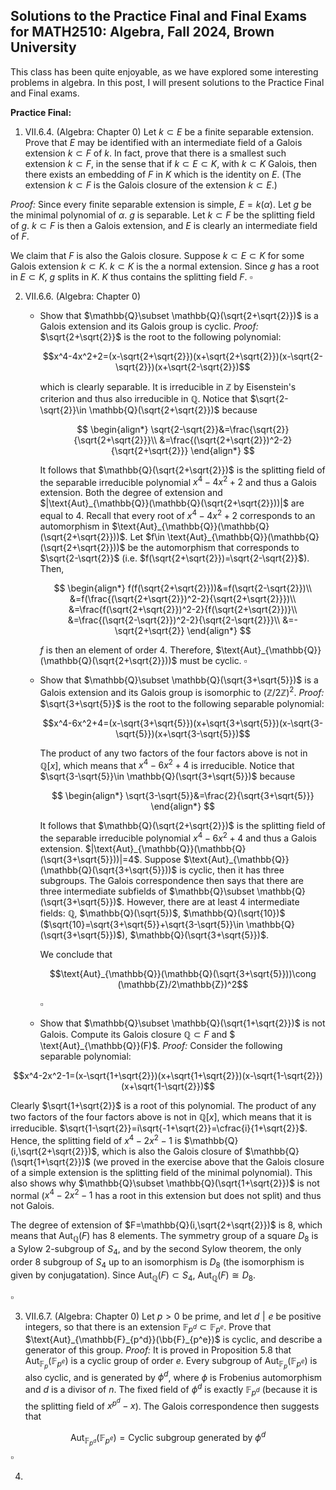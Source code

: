 ## Solutions to the Practice Final and Final Exams for MATH2510: Algebra, Fall 2024, Brown University

This class has been quite enjoyable, as we have explored some interesting problems in algebra. In this post, I will present solutions to the Practice Final and Final exams.

<strong>Practice Final: </strong>

1. VII.6.4. (Algebra: Chapter 0) Let $k\subset E$ be a finite separable extension. Prove that $E$ may be identified with an intermediate field of a Galois extension $k\subset F$ of $k$. In fact, prove that there is a smallest such extension $k\subset F$, in the sense that if $k\subset E\subset K$, with $k\subset K$ Galois, then there exists an embedding of $F$ in $K$ which is the identity on $E$. (The extension $k\subset F$ is the Galois closure of the extension $k\subset E$.)

<em>Proof: </em> Since every finite separable extension is simple, $E=k(\alpha)$. Let $g$ be the minimal polynomial of $\alpha$. $g$ is separable. Let $k\subset F$ be the splitting field of $g$. $k\subset F$ is then a Galois extension, and $E$ is clearly an intermediate field of $F$.

We claim that $F$ is also the Galois closure. Suppose $k\subset E\subset K$ for some Galois extension $k\subset K$. $k\subset K$ is the a normal extension. Since $g$ has a root in $E\subset K$, $g$ splits in $K$. $K$ thus contains the splitting field $F$. $\square$

2. VII.6.6. (Algebra: Chapter 0)
   - Show that $\mathbb{Q}\subset \mathbb{Q}(\sqrt{2+\sqrt{2}})$ is a Galois extension and its Galois group is cyclic.
     <em>Proof: </em> $\sqrt{2+\sqrt{2}}$ is the root to the following polynomial:
     
     $$x^4-4x^2+2=(x-\sqrt{2+\sqrt{2}})(x+\sqrt{2+\sqrt{2}})(x-\sqrt{2-\sqrt{2}})(x+\sqrt{2-\sqrt{2}})$$
     
     which is clearly separable. It is irreducible in $\mathbb{Z}$ by Eisenstein's criterion and thus also irreducible in $\mathbb{Q}$. Notice that $\sqrt{2-\sqrt{2}}\in \mathbb{Q}(\sqrt{2+\sqrt{2}})$ because
     
     $$
     \begin{align*}
     \sqrt{2-\sqrt{2}}&=\frac{\sqrt{2}}{\sqrt{2+\sqrt{2}}}\\
     &=\frac{(\sqrt{2+\sqrt{2}})^2-2}{\sqrt{2+\sqrt{2}}}
     \end{align*}
     $$
     
     It follows that $\mathbb{Q}(\sqrt{2+\sqrt{2}})$ is the splitting field of the separable irreducible polynomial $x^4-4x^2+2$ and thus a Galois extension. Both the degree of extension and $|\text{Aut}_{\mathbb{Q}}(\mathbb{Q}(\sqrt{2+\sqrt{2}}))|$ are equal to $4$. Recall that every root of $x^4-4x^2+2$ corresponds to an automorphism in $\text{Aut}_{\mathbb{Q}}(\mathbb{Q}(\sqrt{2+\sqrt{2}}))$. Let $f\in \text{Aut}_{\mathbb{Q}}(\mathbb{Q}(\sqrt{2+\sqrt{2}}))$ be the automorphism that corresponds to $\sqrt{2-\sqrt{2}}$ (i.e. $f(\sqrt{2+\sqrt{2}})=\sqrt{2-\sqrt{2}}$). Then,
     
     $$
     \begin{align*}
      f(f(\sqrt{2+\sqrt{2}}))&=f(\sqrt{2-\sqrt{2}})\\
      &=f(\frac{(\sqrt{2+\sqrt{2}})^2-2}{\sqrt{2+\sqrt{2}}})\\
      &=\frac{f(\sqrt{2+\sqrt{2}})^2-2}{f(\sqrt{2+\sqrt{2}})}\\
      &=\frac{(\sqrt{2-\sqrt{2}})^2-2}{\sqrt{2-\sqrt{2}}}\\
      &=-\sqrt{2+\sqrt{2}}
      \end{align*}
      $$
     
     $f$ is then an element of order 4. Therefore, $\text{Aut}_{\mathbb{Q}}(\mathbb{Q}(\sqrt{2+\sqrt{2}}))$ must be cyclic. $\square$
     
   - Show that $\mathbb{Q}\subset \mathbb{Q}(\sqrt{3+\sqrt{5}})$ is a Galois extension and its Galois group is isomorphic to $(\mathbb{Z}/2\mathbb{Z})^2$.
     <em>Proof: </em>  $\sqrt{3+\sqrt{5}}$ is the root to the following separable polynomial:

     $$x^4-6x^2+4=(x-\sqrt{3+\sqrt{5}})(x+\sqrt{3+\sqrt{5}})(x-\sqrt{3-\sqrt{5}})(x+\sqrt{3-\sqrt{5}})$$

     The product of any two factors of the four factors above is not in $\mathbb{Q}[x]$, which means that $x^4-6x^2+4$ is irreducible. Notice that $\sqrt{3-\sqrt{5}}\in \mathbb{Q}(\sqrt{3+\sqrt{5}})$ because

     $$
     \begin{align*}
     \sqrt{3-\sqrt{5}}&=\frac{2}{\sqrt{3+\sqrt{5}}}
     \end{align*}
     $$

     It follows that $\mathbb{Q}(\sqrt{2+\sqrt{2}})$ is the splitting field of the separable irreducible polynomial $x^4-6x^2+4$ and thus a Galois extension. $|\text{Aut}_{\mathbb{Q}}(\mathbb{Q}(\sqrt{3+\sqrt{5}}))|=4$. Suppose $\text{Aut}_{\mathbb{Q}}(\mathbb{Q}(\sqrt{3+\sqrt{5}}))$ is cyclic, then it has three subgroups. The Galois correspondence then says that there are three intermediate subfields of $\mathbb{Q}\subset \mathbb{Q}(\sqrt{3+\sqrt{5}})$. However, there are at least 4 intermediate fields: $\mathbb{Q}$, $\mathbb{Q}(\sqrt{5})$, $\mathbb{Q}(\sqrt{10})$ ($\sqrt{10}=\sqrt{3+\sqrt{5}}+\sqrt{3-\sqrt{5}}\in \mathbb{Q}(\sqrt{3+\sqrt{5}})$), $\mathbb{Q}(\sqrt{3+\sqrt{5}})$. 

     We conclude that 

     $$\text{Aut}_{\mathbb{Q}}(\mathbb{Q}(\sqrt{3+\sqrt{5}}))\cong (\mathbb{Z}/2\mathbb{Z})^2$$
     
     $\square$
     
   - Show that $\mathbb{Q}\subset \mathbb{Q}(\sqrt{1+\sqrt{2}})$ is not Galois. Compute its Galois closure $\mathbb{Q}\subset F$ and $ \text{Aut}_{\mathbb{Q}}(F)$.
  <em>Proof: </em>
Consider the following separable polynomial:

$$x^4-2x^2-1=(x-\sqrt{1+\sqrt{2}})(x+\sqrt{1+\sqrt{2}})(x-\sqrt{1-\sqrt{2}})(x+\sqrt{1-\sqrt{2}})$$

Clearly $\sqrt{1+\sqrt{2}}$ is a root of this polynomial. The product of any two factors of the four factors above is not in $\mathbb{Q}[x]$, which means that it is irreducible. $\sqrt{1-\sqrt{2}}=i\sqrt{-1+\sqrt{2}}=\cfrac{i}{1+\sqrt{2}}$. Hence, the splitting field of $x^4-2x^2-1$ is $\mathbb{Q}(i,\sqrt{2+\sqrt{2}})$, which is also the Galois closure of $\mathbb{Q}(\sqrt{1+\sqrt{2}})$ (we proved in the exercise above that the Galois closure of a simple extension is the splitting field of the minimal polynomial). This also shows why $\mathbb{Q}\subset \mathbb{Q}(\sqrt{1+\sqrt{2}})$ is not normal ($x^4-2x^2-1$ has a root in this extension but does not split) and thus not Galois.

The degree of extension of $F=\mathbb{Q}(i,\sqrt{2+\sqrt{2}})$ is 8, which means that $\text{Aut}_{\mathbb{Q}}(F)$ has 8 elements. The symmetry group of a square $D_8$ is a Sylow 2-subgroup of $S_4$, and by the second Sylow theorem, the only order 8 subgroup of $S_4$ up to an isomorphism is $D_8$ (the isomorphism is given by conjugatation). Since $\text{Aut}_{\mathbb{Q}}(F)\subset S_4$, $\text{Aut}_{\mathbb{Q}}(F)\cong D_8$.

$\square$

3. VII.6.7. (Algebra: Chapter 0) Let $p>0$ be prime, and let $d\mathrel{|}e$ be positive integers, so that there is an extension $\mathbb{F}_{p^d}\subset \mathbb{F}_{p^e}$. Prove that $\text{Aut}_{\mathbb{F}_{p^d}}(\bb{F}_{p^e})$ is cyclic, and describe a generator of this group.
  <em>Proof: </em>
  It is proved in Proposition 5.8 that $\text{Aut}_{\mathbb{F}_{p}}(\mathbb{F}_{p^e})$ is a cyclic group of order $e$. Every subgroup of $\text{Aut}_{\mathbb{F}_{p}}(\mathbb{F}_{p^e})$ is also cyclic, and is generated by $\phi^d$, where $\phi$ is Frobenius automorphism and $d$ is a divisor of $n$. The fixed field of $\phi^d$ is exactly $\mathbb{F}_{p^d}$ (because it is the splitting field of $x^{p^d}-x$). The Galois correspondence then suggests that 

$$\text{Aut}_{\mathbb{F}_{p^d}}(\mathbb{F}_{p^e})=\text{Cyclic subgroup generated by }\phi^d$$
     $\square$

4. 

